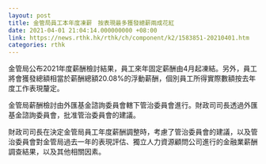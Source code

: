 ```yaml
---
layout: post
title: 金管局員工本年度凍薪　按表現最多獲發總薪兩成花紅
date: 2021-04-01 21:04:14.000000000 +08:00
link: https://news.rthk.hk/rthk/ch/component/k2/1583851-20210401.htm
categories: rthk
---
```


金管局公布2021年度薪酬檢討結果，員工來年固定薪酬由4月起凍結。另外，員工將會獲發總額相當於薪酬總額20.08%的浮動薪酬，個別員工所得實際數額按去年度工作表現釐定。

金管局薪酬檢討由外匯基金諮詢委員會轄下管治委員會進行。財政司司長透過外匯基金諮詢委員會，批准管治委員會的建議。

財政司司長在決定金管局員工年度薪酬調整時，考慮了管治委員會的建議，以及管治委員會對金管局過去一年的表現評估、獨立人力資源顧問公司進行的金融業薪酬調查結果，以及其他相關因素。
